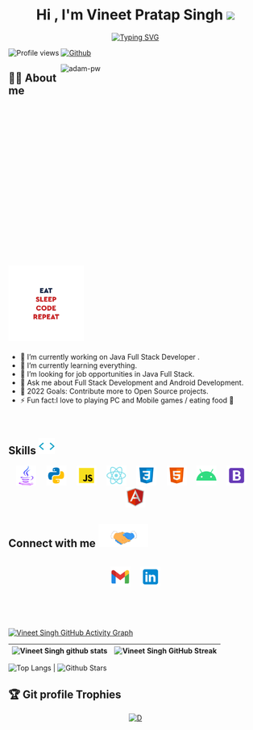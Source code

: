 <h1 align="center">Hi , I'm Vineet Pratap Singh <img src="https://github.com/imvineetpratap/ReadmeGenerator/blob/main/Icons/hii.gif" width="35"></h1>
<p align="center">
 <a href="https://git.io/typing-svg"><img src="https://readme-typing-svg.demolab.com?font=Fira+Code&duration=3000&pause=1000&width=435&lines=Full+Stack+Developer;DSA+%7C+ALGORITHIMS+%7C+OOPS;(300%2B)+question+solve+in+leetcode;2+Star+in+codechef;Always+Learning+new+thing" alt="Typing SVG" /></a>
</p>

![Profile views](https://visitor-badge.glitch.me/badge?page_id=imvineetpratap)
[![Github](https://img.shields.io/github/followers/imvineetpratap?label=Follow&style=social)](https://github.com/imvineetpratap)

<p><img height="400px" width="400px" align="right" src="https://github.com/imvineetpratap/ReadmeGenerator/blob/main/Icons/computer.gif" alt="adam-pw" /></p>

## :sassy_man:  About me <img src = "https://github.com/imvineetpratap/Readmeicons/blob/main/Readmeicons/Icons/giphy.webp" width = 150px> 
- 🔭 I’m currently working on Java Full Stack Developer .
- 🌱 I’m currently learning everything.
- 👯 I’m looking for  job opportunities in Java Full Stack. 
- 💬 Ask me about Full Stack Development and Android Development.
- 🥅 2022 Goals: Contribute more to Open Source projects.
- ⚡ Fun fact:I love to playing PC and Mobile games / eating food 🍟

<br>

<h2> Skills <img src = "https://github.com/imvineetpratap/Readmeicons/blob/main/Readmeicons/Icons/200w_s.gif" width = 32px> </h2>
<div align="center">
<img width ='40px' src ='https://github.com/imvineetpratap/Readmeicons/blob/main/Readmeicons/Icons/java.png'>
&nbsp &nbsp 
<img width ='40px' src ='https://github.com/imvineetpratap/Readmeicons/blob/main/Readmeicons/Icons/icons8-python-480.png'>
&nbsp &nbsp
<img width ='40px' src ='https://github.com/imvineetpratap/Readmeicons/blob/main/Readmeicons/Icons/javascript.png'> 
&nbsp &nbsp
 <img width ='40px' src ='https://github.com/imvineetpratap/Readmeicons/blob/main/Readmeicons/Icons/react.png'>
&nbsp &nbsp
 <img width ='40px' src ='https://github.com/imvineetpratap/Readmeicons/blob/main/Readmeicons/Icons/icons8-css3-480.png'>
&nbsp &nbsp
<img width ='40px' src ='https://github.com/imvineetpratap/Readmeicons/blob/main/Readmeicons/Icons/html.png'>
&nbsp &nbsp
<img width ='40px' src ='https://github.com/imvineetpratap/Readmeicons/blob/main/Readmeicons/Icons/icons8-android-os-240.png'>
&nbsp &nbsp 
<img width ='40px' src ='https://github.com/imvineetpratap/Readmeicons/blob/main/Readmeicons/Icons/icons8-bootstrap-480.png'>
&nbsp &nbsp 
<img width ='40px' src ='https://github.com/imvineetpratap/Readmeicons/blob/main/Readmeicons/Icons/icons8-angularjs-480.png'>

</div>

<h2> Connect with me <img src='https://github.com/imvineetpratap/Readmeicons/blob/main/Readmeicons/Icons/handshake.gif' width="100px"> </h2>
<br>

<div align="center">
<a href=""> <img width ='40px' src ='https://github.com/imvineetpratap/Readmeicons/blob/main/Readmeicons/Icons/icons8-gmail-480.png'></a>
&nbsp &nbsp 
<a href=""> <img width ='40px' src ='https://github.com/imvineetpratap/Readmeicons/blob/main/Readmeicons/Icons/icons8-linkedin-480.png'></a>

</div>

 
 
 <br><br><br>
  
[![Vineet Singh GitHub Activity Graph](https://activity-graph.herokuapp.com/graph?username=imvineetpratap&theme=tokyonight)](https://git.io/praveenscience)

| ![Vineet Singh github stats](https://github-readme-stats.vercel.app/api?username=imvineetpratap&show_icons=true&theme=tokyonight) | ![Vineet Singh GitHub Streak](https://github-readme-streak-stats.herokuapp.com/?user=imvineetpratap&theme=tokyonight) |
| --- | --- |

![Top Langs](https://github-readme-stats.vercel.app/api/top-langs/?username=imvineetpratap&theme=tokyonight&hide=jupyter%20notebook ) | ![Github Stars](https://github-readme-stats.vercel.app/api?username=imvineetpratap&show_icons=true&locale=en&count_private=true&hide_rank=true&custom_title=My%20GitHub%20Stats&disable_animations=true&theme=tokyonight) 
  
 
## :trophy: Git profile Trophies

<p align="center"> <a href="https://github.com/ryo-ma/github-profile-trophy"><img src="https://github-profile-trophy.vercel.app/?username=imvineetpratap&layout=compact&theme=algolia" alt="D" /></a> </p>


<!---
imvineetpratap/imvineetpratap is a ✨ special ✨ repository because its `README.md` (this file) appears on your GitHub profile.
You can click the Preview link to take a look at your changes.
--->
